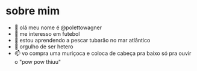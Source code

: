 # sobre mim
 
- 👋 olá meu nome é @polettowagner
- 👀 me interesso em futebol
- 🌱 estou aprendendo a pescar tubarão no mar atlântico
- 💞️ orgulho de ser hetero
- 📫 vo compra uma muriçoca e coloca de cabeça pra baixo só pra ouvir o "pow pow  thiuu"






